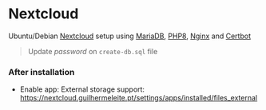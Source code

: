 # Nextcloud

Ubuntu/Debian [Nextcloud](https://nextcloud.com/) setup using [MariaDB](https://mariadb.org/), [PHP8](https://www.php.net/releases/8.0/en.php), [Nginx](https://www.nginx.com/) and [Certbot](https://certbot.eff.org/)

> Update *password* on `create-db.sql` file


### After installation

* Enable app: External storage support: https://nextcloud.guilhermeleite.pt/settings/apps/installed/files_external

